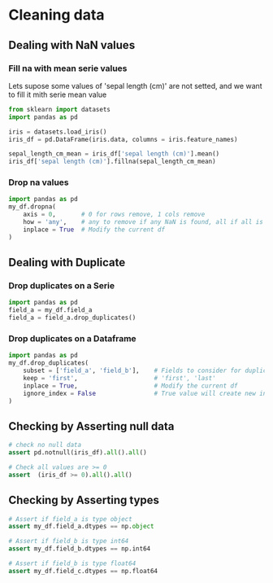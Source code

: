 # Cleaning data

## Dealing with NaN values

### Fill na with mean serie values

Lets supose some values of 'sepal length (cm)' are not setted, and we want to fill it mith serie mean value

```python
from sklearn import datasets
import pandas as pd

iris = datasets.load_iris()
iris_df = pd.DataFrame(iris.data, columns = iris.feature_names)

sepal_length_cm_mean = iris_df['sepal length (cm)'].mean()
iris_df['sepal length (cm)'].fillna(sepal_length_cm_mean)
```

### Drop na values

```python
import pandas as pd
my_df.dropna(
    axis = 0,       # 0 for rows remove, 1 cols remove
    how = 'any',    # any to remove if any NaN is found, all if all is NaN,
    inplace = True  # Modify the current df
)
```

## Dealing with Duplicate

### Drop duplicates on a Serie

```python
import pandas as pd
field_a = my_df.field_a
field_a = field_a.drop_duplicates()
```

### Drop duplicates on a Dataframe

```python
import pandas as pd
my_df.drop_duplicates(
    subset = ['field_a', 'field_b'],    # Fields to consider for duplication
    keep = 'first',                     # 'first', 'last'
    inplace = True,                     # Modify the current df
    ignore_index = False                # True value will create new index 0,1...
)

```


## Checking by Asserting null data

```python
# check no null data
assert pd.notnull(iris_df).all().all()

# Check all values are >= 0
assert  (iris_df >= 0).all().all()
```

## Checking by Asserting types


```python
# Assert if field_a is type object
assert my_df.field_a.dtypes == np.object

# Assert if field_b is type int64
assert my_df.field_b.dtypes == np.int64

# Assert if field_b is type float64
assert my_df.field_c.dtypes == np.float64
```
